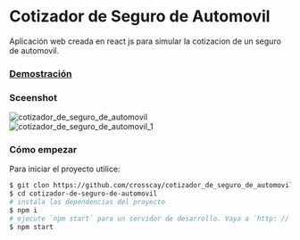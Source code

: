 # Cotizador de Seguro de Automovil
Aplicación web creada en react js para simular la cotizacion de un seguro de automovil.

### [Demostración](https://crosscay.github.io/cotizador_de_seguro_de_automovil_react/)

### Sceenshot
![cotizador_de_seguro_de_automovil](https://user-images.githubusercontent.com/15184739/89851956-5ef36780-db53-11ea-9627-ec225c432ef6.PNG)
![cotizador_de_seguro_de_automovil_1](https://user-images.githubusercontent.com/15184739/89851981-6f0b4700-db53-11ea-9387-172466709559.PNG)

### Cómo empezar

Para iniciar el proyecto utilice:

```bash
$ git clon https://github.com/crosscay/cotizador_de_seguro_de_automovil_react.git
$ cd cotizador-de-seguro-de-automovil
# instala las dependencias del proyecto
$ npm i
# ejecute `npm start` para un servidor de desarrollo. Vaya a `http: // localhost: 3000 /`. La aplicación se volverá a cargar automáticamente si cambia alguno de los archivos de origen.
$ npm start
```
